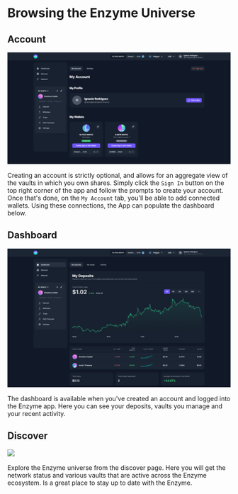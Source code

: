 # Browsing the Enzyme Universe

## **Account**

![](../.gitbook/assets/acc.png)

Creating an account is strictly optional, and allows for an aggregate view of the vaults in which you own shares. Simply click the `Sign In` button on the top right corner of the app and follow the prompts to create your account. Once that's done, on the `My Account` tab, you'll be able to add connected wallets. Using these connections, the App can populate the dashboard below.&#x20;

## **Dashboard**

![](../.gitbook/assets/dashboard.png)

The dashboard is available when you've created an account and logged into the Enzyme app. Here you can see your deposits, vaults you manage and your recent activity.

## **Discover**

![](../.gitbook/assets/screencapture-app-enzyme-finance-discover-2022-07-08-13\_45\_30.png)

Explore the Enzyme universe from the discover page. Here you will get the network status and various vaults that are active across the Enzyme ecosystem. Is a great place to stay up to date with the Enzyme.



